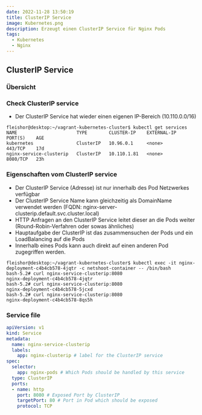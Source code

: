 ```yaml
---
date: 2022-11-28 13:50:19
title: ClusterIP Service
image: Kubernetes.png
description: Erzeugt einen ClusterIP Service für Nginx Pods
tags:
  - Kubernetes
  - Nginx
---
```


## ClusterIP Service

### Übersicht


### Check ClusterIP service

- Der ClusterIP Service hat wieder einen eigenen IP-Bereich (10.110.0.0/16)

~~~
fleishor@desktop:~/vagrant-kubernetes-cluster$ kubectl get services
NAME                      TYPE        CLUSTER-IP    EXTERNAL-IP   PORT(S)    AGE
kubernetes                ClusterIP   10.96.0.1     <none>        443/TCP    17d
nginx-service-clusterip   ClusterIP   10.110.1.81   <none>        8080/TCP   23h
~~~

### Eigenschaften vom ClusterIP service

- Der ClusterIP Service (Adresse) ist nur innerhalb des Pod Netzwerkes verfügbar
- Der ClusterIP Service Name kann gleichzeitig als DomainName verwendet werden (FQDN: nginx-server-clusterip.default.svc.cluster.local)
- HTTP Anfragen an den ClusterIP Service leitet dieser an die Pods weiter (Round-Robin-Verfahren oder sowas ähnliches)
- Hauptaufgabe der ClusterIP ist das zusammensuchen der Pods und ein LoadBalancing auf die Pods
- Innerhalb eines Pods kann auch direkt auf einen anderen Pod zugegriffen werden.

~~~
fleishor@desktop:~/vagrant-kubernetes-cluster$ kubectl exec -it nginx-deployment-c4b4cb578-4jqtr -c netshoot-container -- /bin/bash
bash-5.2# curl nginx-service-clusterip:8080
nginx-deployment-c4b4cb578-4jqtr
bash-5.2# curl nginx-service-clusterip:8080
nginx-deployment-c4b4cb578-5jcxd
bash-5.2# curl nginx-service-clusterip:8080
nginx-deployment-c4b4cb578-8qs5h
~~~

### Service file

~~~yaml
apiVersion: v1
kind: Service
metadata:
  name: nginx-service-clusterip
  labels:
    app: nginx-clusterip # label for the ClusterIP service
spec:
  selector:
    app: nginx-pods # Which Pods should be handled by this service
  type: ClusterIP
  ports:
  - name: http
    port: 8080 # Exposed Port by ClusterIP
    targetPort: 80 # Port in Pod which should be exposed
    protocol: TCP
~~~

